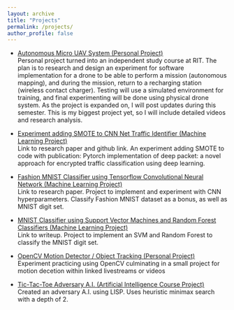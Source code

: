 ```yaml
---
layout: archive
title: "Projects"
permalink: /projects/
author_profile: false
---
```


- [Autonomous Micro UAV System (Personal Project)](https://github.com/ConorGagliardi/)<br>
Personal project turned into an independent study course at RIT. The plan is to research and design an experiment for 
software implementation for a drone to be able to perform a mission (autonomous mapping), and during the mission, 
return to a recharging station (wireless contact charger). Testing will use a simulated environment for training, and final 
experimenting will be done using physical drone system. As the project is expanded on, I will post updates during this
semester. This is my biggest project yet, so I will include detailed videos and research analysis.

- [Experiment adding SMOTE to CNN Net Traffic Identifier (Machine Learning Project)](https://conorgagliardi.com/projects/smoteproject)<br>
Link to research paper and github link. An experiment adding SMOTE to code with publication: Pytorch implementation 
of deep packet: a novel approach for encrypted traffic classification using deep learning.

- [Fashion MNIST Classifier using Tensorflow Convolutional Neural Network (Machine Learning
Project)](https://conorgagliardi.com/projects/fashionMNISTproject)<br>
Link to research paper. Project to implement and experiment with CNN hyperparameters. Classify Fashion MNIST dataset as a bonus, as well as MNIST digit set.

- [MNIST Classifier using Support Vector Machines and Random Forest Classifiers (Machine
Learning Project)](https://conorgagliardi.com/projects/SVMRFproject)<br>
Link to writeup. Project to implement an SVM and Random Forest to classify the MNIST digit set.

- [OpenCV Motion Detector / Object Tracking (Personal Project)](https://github.com/ConorGagliardi/OpenCVPractice)<br>
Experiment practicing using OpenCV culminating in a small project for motion decetion within linked livestreams or videos

- [Tic-Tac-Toe Adversary A.I. (Artificial Intelligence Course Project)](https://github.com/ConorGagliardi/TicTacToe-Adversary-AI)<br>
Created an adversary A.I. using LISP. Uses heuristic minimax search with a depth of 2.
